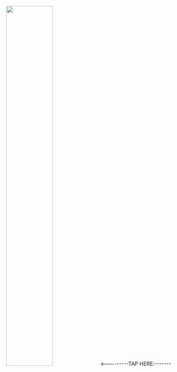 
[<img src="[https://img.youtube.com/vi/lMf-Ow-1Yw8/maxresdefault.jpg]" width="50%">](https://youtu.be/lMf-Ow-1Yw8)   <---------TAP HERE:-------

